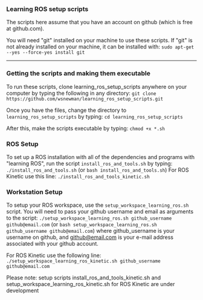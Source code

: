 ### Learning ROS setup scripts
The scripts here assume that you have an account on github (which is free at github.com).  

You will need "git" installed on your machine to use these scripts.  If "git" is not already
installed on your machine, it can be installed with:
`sudo apt-get --yes --force-yes install git`

---

### Getting the scripts and making them executable
To run these scripts, clone learning_ros_setup_scripts anywhere on your computer by typing the following in any directory:
`git clone https://github.com/wsnewman/learning_ros_setup_scripts.git`

Once you have the files, change the directory to `learning_ros_setup_scripts` by typing:
`cd learning_ros_setup_scripts`

After this, make the scripts executable by typing:
`chmod +x *.sh`

### ROS Setup
To set up a ROS installation with all of the dependencies and programs with "learning ROS", run the script `install_ros_and_tools.sh` by typing:
`./install_ros_and_tools.sh`
(or `bash install_ros_and_tools.sh`)
For ROS Kinetic use this line:
`./install_ros_and_tools_kinetic.sh`

### Workstation Setup
To setup your ROS workspace, use the `setup_workspace_learning_ros.sh` script.  You will need to pass your 
github username and email as arguments to the script:
`./setup_workspace_learning_ros.sh github_username github@email.com`
(or `bash setup_workspace_learning_ros.sh github_username github@email.com`)
where github_username is your username on github, and github@email.com is your e-mail address associated with your
github account.

For ROS Kinetic use the following line:
`./setup_workspace_learning_ros_kinetic.sh github_username github@email.com`

Please note: setup scripts install_ros_and_tools_kinetic.sh and
setup_workspace_learning_ros_kinetic.sh for ROS Kinetic are under development
